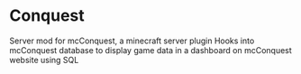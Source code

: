 # Conquest
Server mod for mcConquest, a minecraft server plugin  Hooks into mcConquest database to display game data in a dashboard on mcConquest website using SQL
